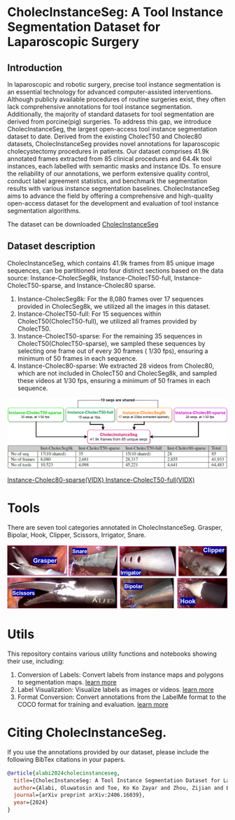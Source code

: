 # CholecInstanceSeg: A Tool Instance Segmentation Dataset for Laparoscopic Surgery

## Introduction
In laparoscopic and robotic surgery, precise tool instance segmentation is an essential technology for advanced computer-assisted interventions. Although publicly available procedures of routine surgeries exist, they often lack comprehensive annotations for tool instance segmentation. Additionally, the majority of standard datasets for tool segmentation are derived from porcine(pig) surgeries. To address this gap, we introduce CholecInstanceSeg, the largest open-access tool instance segmentation dataset to date.
Derived from the existing CholecT50 and Cholec80 datasets, CholecInstanceSeg provides novel annotations for laparoscopic cholecystectomy procedures in patients. Our dataset comprises 41.9k annotated frames extracted from 85 clinical procedures and 64.4k tool instances, each labelled with semantic masks and instance IDs. To ensure the reliability of our annotations, we perform extensive quality control, conduct label agreement statistics, and benchmark the segmentation results with various instance segmentation baselines. CholecInstanceSeg aims to advance the field by offering a comprehensive and high-quality open-access dataset for the development and evaluation of tool instance segmentation algorithms.

The dataset can be downloaded [CholecInstanceSeg](https://www.synapse.org/Synapse:syn60239970/wiki/628710)

## Dataset description
CholecInstanceSeg, which contains 41.9k frames from 85 unique image sequences, can be partitioned into four distinct sections based on the data source: Instance-CholecSeg8k, Instance-CholecT50-full, Instance-CholecT50-sparse, and Instance-Cholec80
sparse.
1.  Instance-CholecSeg8k: For the 8,080 frames over 17 sequences provided in CholecSeg8k, we utilized all the images in this dataset.
2. Instance-CholecT50-full: For 15 sequences within CholecT50(CholecT50-full), we utilized all frames provided by CholecT50.
3. Instance-CholecT50-sparse: For the remaining 35 sequences in CholecT50(CholecT50-sparse), we sampled these sequences by selecting one frame out of every 30 frames ( 1/30 fps), ensuring a minimum of 50 frames in each sequence.
4. Instance-Cholec80-sparse: We extracted 28 videos from Cholec80, which are not included in CholecT50 and CholecSeg8k, and sampled these videos at 1/30 fps, ensuring a minimum of 50 frames in each sequence.

![CholecInstanceSeg description](./images/cholec-instance-seg-description.png) 
![Example Image](./images/statistics_partition.png) 


[Instance-Cholec80-sparse(VIDX) ](https://www.youtube.com/watch?v=puuDpgUIhqI)
[Instance-CholecT50-full(VIDX) ](https://www.youtube.com/watch?v=puuDpgUIhqI)


# Tools
There are seven tool categories annotated in CholecInstanceSeg. Grasper, Bipolar, Hook, Clipper, Scissors, Irrigator, Snare. 

![tools](./images/tools.png)

# Utils
This repository contains various utility functions and notebooks showing their use, including:

1. Conversion of Labels: Convert labels from instance maps and polygons to segmentation maps. [learn more](./images/tools.png)
2. Label Visualization: Visualize labels as images or videos. [learn more](./images/tools.png)
3. Format Conversion: Convert annotations from the LabelMe format to the COCO format for training and evaluation. [learn more](./images/tools.png)



# Citing CholecInstanceSeg. 
If you use the annotations provided by our dataset, please include the following BibTex citations in your papers.

```bibtex
@article{alabi2024cholecinstanceseg,
  title={CholecInstanceSeg: A Tool Instance Segmentation Dataset for Laparoscopic Surgery},
  author={Alabi, Oluwatosin and Toe, Ko Ko Zayar and Zhou, Zijian and Budd, Charlie and Raison, Nicholas and Shi, Miaojing and Vercauteren, Tom},
  journal={arXiv preprint arXiv:2406.16039},
  year={2024}
}
```
